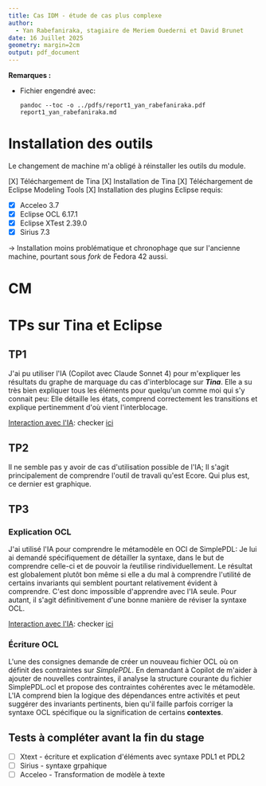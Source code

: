 ```yaml
---
title: Cas IDM - étude de cas plus complexe
author:
  - Yan Rabefaniraka, stagiaire de Meriem Ouederni et David Brunet
date: 16 Juillet 2025
geometry: margin=2cm
output: pdf_document
---
```


**Remarques :** 

- Fichier engendré avec:

    ```
    pandoc --toc -o ../pdfs/report1_yan_rabefaniraka.pdf report1_yan_rabefaniraka.md
    ```

# Installation des outils
Le changement de machine m'a obligé à réinstaller les outils du module.

[X] Téléchargement de Tina
[X] Installation de Tina
[X] Téléchargement de Eclipse Modeling Tools
[X] Installation des plugins Eclipse requis:
- [X] Acceleo 3.7
- [X] Eclipse OCL 6.17.1
- [X] Eclipse XTest 2.39.0
- [X] Sirius 7.3

-> Installation moins problématique et chronophage que sur l'ancienne machine, pourtant sous *fork* de Fedora 42 aussi.

# CM


# TPs sur Tina et Eclipse

## TP1

J'ai pu utiliser l'IA (Copilot avec Claude Sonnet 4) pour m'expliquer les résultats du graphe de marquage du cas d'interblocage sur ***Tina***. Elle a su très bien expliquer tous les éléments pour quelqu'un comme moi qui s'y connait peu: Elle détaille les états, comprend correctement les transitions et explique pertinemment d'où vient l'interblocage.

<u>Interaction avec l'IA</u>: checker [ici](../copilot_chat/interblocages.md)

## TP2

Il ne semble pas y avoir de cas d'utilisation possible de l'IA; Il s'agit principalement de comprendre l'outil de travali qu'est Ecore. Qui plus est, ce dernier est graphique.

## TP3

### Explication OCL
J'ai utilisé l'IA pour comprendre le métamodèle en OCl de SimplePDL: Je lui ai demandé spécifiquement de détailler la syntaxe, dans le but de comprendre celle-ci et de pouvoir la ŕeutilise rindividuellement. Le résultat est globalement plutôt bon même si elle a du mal à comprendre l'utilité de certains invariants qui semblent pourtant relativement évident à comprendre. C'est donc impossible d'apprendre avec l'IA seule. Pour autant, il s'agit définitivement d'une bonne manière de réviser la syntaxe OCL.

<u>Interaction avec l'IA</u>: checker [ici](../copilot_chat/ocl_process.md)

### Écriture OCL

L'une des consignes demande de créer un nouveau fichier OCL où on définit des contraintes sur *SimplePDL*. En demandant à Copilot de m'aider à ajouter de nouvelles contraintes, il analyse la structure courante du fichier SimplePDL.ocl et propose des contraintes cohérentes avec le métamodèle. L'IA comprend bien la logique des dépendances entre activités et peut suggérer des invariants pertinents, bien qu'il faille parfois corriger la syntaxe OCL spécifique ou la signification de certains **contextes**.

## Tests à compléter avant la fin du stage

- [ ] Xtext - écriture et explication d'éléments avec syntaxe PDL1 et PDL2
- [ ] Sirius - syntaxe grpahique
- [ ] Acceleo - Transformation de modèle à texte